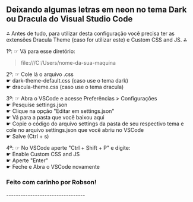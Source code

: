 <h2>Deixando algumas letras em <b>neon</b> no tema Dark ou Dracula do Visual Studio Code</h2>

⁂ Antes de tudo, para utilizar desta configuração você precisa ter as extensões Dracula Theme (caso for utilizar este) e Custom CSS and JS. ⁂
<br>

1º: ☞ Vá para esse diretório:
> file:///C:/Users/nome-da-sua-maquina

2º: ☞ Cole lá o arquivo .css<br>
☛ dark-theme-default.css (caso use o tema dark)<br>
☛ dracula-theme.css (caso use o tema dracula)<br>

3º: ☞ Abra o VSCode e acesse Preferências > Configurações<br>
☛ Pesquise settings.json<br>
☛ Clique na opção "Editar em settings.json"<br>
☛ Vá para a pasta que você baixou aqui<br>
☛ Copie o código do arquivo settings da pasta de seu respectivo tema e cole no arquivo settings.json que você abriu no VSCode<br>
☛ Salve (Ctrl + s)<br>

4º: ☞ No VSCode aperte "Ctrl + Shift + P" e digite:<br>
☛ Enable Custom CSS and JS<br>
☛ Aperte "Enter"<br>
☛ Feche e Abra o VSCode novamente<br>


<h3>Feito com carinho por Robson!</h3>
---------------------------------
